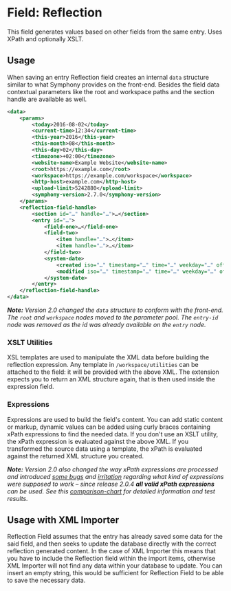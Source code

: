 # Field: Reflection

This field generates values based on other fields from the same entry.
Uses XPath and optionally XSLT.

## Usage

When saving an entry Reflection field creates an internal `data` structure similar to what Symphony provides on the front-end. Besides the field data contextual parameters like the root and workspace paths and the section handle are available as well.

```xml
<data>
	<params>
		<today>2016-08-02</today>
		<current-time>12:34</current-time>
		<this-year>2016</this-year>
		<this-month>08</this-month>
		<this-day>02</this-day>
		<timezone>+02:00</timezone>
		<website-name>Example Website</website-name>
		<root>https://example.com</root>
		<workspace>https://example.com/workspace</workspace>
		<http-host>example.com</http-host>
		<upload-limit>5242880</upload-limit>
		<symphony-version>2.7.0</symphony-version>
	</params>
	<reflection-field-handle>
		<section id="…" handle="…">…</section>
		<entry id="…">
			<field-one>…</field-one>
			<field-two>
				<item handle="…">…</item>
				<item handle="…">…</item>
			</field-two>
			<system-date>
				<created iso="…" timestamp="…" time="…" weekday="…" offset="…">…</created>
				<modified iso="…" timestamp="…" time="…" weekday="…" offset="…">…</modified>
			</system-date>
		</entry>
	</reflection-field-handle>
</data>
```

_**Note:** Version 2.0 changed the `data` structure to conform with the front-end. The `root` and `workspace` nodes moved to the parameter pool. The `entry-id` node was removed as the id was already available on the `entry` node._

### XSLT Utilities

XSL templates are used to manipulate the XML data before building the reflection expression. Any template in `/workspace/utilities` can be attached to the field: it will be provided with the above XML. The extension expects you to return an XML structure again, that is then used inside the expression field.

### Expressions

Expressions are used to build the field's content. You can add static content or markup, dynamic values can be added using curly braces containing xPath expressions to find the needed data. If you don't use an XSLT utility, the xPath expression is evaluated against the above XML. If you transformed the source data using a template, the xPath is evaluated against the returned XML structure you created.

_**Note:** Version 2.0 also changed the way xPath expressions are processed and introduced [some bugs][1] and [irritation][2] regarding what kind of expressions were supposed to work – since release 2.0.4 **all valid xPath expressions** can be used. See this [comparison-chart][3] for detailed information and test results._

## Usage with XML Importer

Reflection Field assumes that the entry has already saved some data for the said field, and then seeks to update the database directly with the correct reflection generated content.
In the case of XML Importer this means that you have to include the Reflection field within the import items, otherwise XML Importer will not find any data within your database to update.
You can insert an empty string, this would be sufficient for Reflection Field to be able to save the necessary data.



[1]: https://github.com/symphonists/reflectionfield/issues/34
[2]: https://github.com/symphonists/reflectionfield/issues/35
[3]: https://github.com/symphonists/reflectionfield/issues/35#issuecomment-363224927
